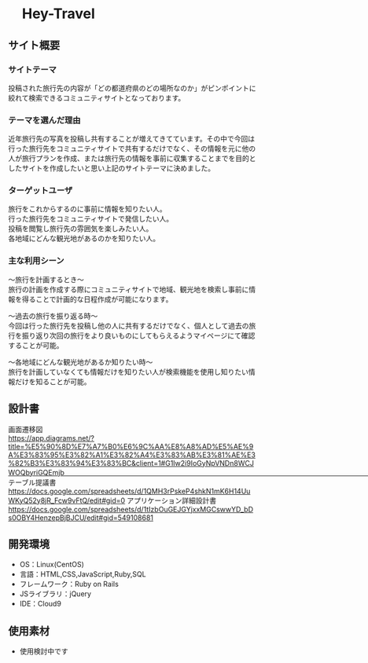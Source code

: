 # 　Hey-Travel

## サイト概要

### サイトテーマ
投稿された旅行先の内容が「どの都道府県のどの場所なのか」がピンポイントに絞れて検索できるコミュニティサイトとなっております。


### テーマを選んだ理由
近年旅行先の写真を投稿し共有することが増えてきてています。その中で今回は行った旅行先をコミュニティサイトで共有するだけでなく、その情報を元に他の人が旅行プランを作成、または旅行先の情報を事前に収集することまでを目的としたサイトを作成したいと思い上記のサイトテーマに決めました。


### ターゲットユーザ
旅行をこれからするのに事前に情報を知りたい人。　　　　　　　　　　　　　　　　　　　　　　　　　　　　　　　　　　　　　　　　　　　　　　　　　　　　　　　　　　　　　　　　　　　　　　　　　　　　　　　　　　　　　　　　　　　　　　　　　　　　　　　　　　　
行った旅行先をコミュニティサイトで発信したい人。　　　　　　　　　　　　　　　　　　　　　　　　　　　　　　　　　　　　　　　　　　　　　　　　　　　　　　　　　　　　　　　　　　　　　　　　　　　　　　　　　　　　　　　　　　　　　　　　　　　　　　　　　　　　　　　　　　　　　　　　　　　　　　　　　　　　　　
投稿を閲覧し旅行先の雰囲気を楽しみたい人。　　　　　　　　　　　　　　　　　　　　　　　　　　　　　　　　　　　　　　　　　　　　　　　　　　　　　　　　　　　　　　　　　　　　　　　　　　　　　　　　　　　　　　　　　　　　　　　　　　　　　　　　　　　　　　　　　　　　　　　　　　　　　　　　　　　　　　　　　　　　
各地域にどんな観光地があるのかを知りたい人。


### 主な利用シーン
〜旅行を計画するとき〜                                                                                                                                      
旅行の計画を作成する際にコミュニティサイトで地域、観光地を検索し事前に情報を得ることで計画的な日程作成が可能になります。

〜過去の旅行を振り返る時〜                                               　　　　                                                                                   
今回は行った旅行先を投稿し他の人に共有するだけでなく、個人として過去の旅行を振り返り次回の旅行をより良いものにしてもらえるようマイページにて確認することが可能。

〜各地域にどんな観光地があるか知りたい時〜　　　　　　　　　　　　　　　　　　　　　　　　　　　　　　　　　　　　　　　　　　　　　　　　　　　　　　　　　　　　　　　　　　　　　　　　　　　　　　　　　　　　　　　　　　　　　　　　　　　　　　　　　　　　　　　　　　　　　　　　　　　　　　　　　　　　　　　　　　　　　　　　　　　　　　　　　　　
旅行を計画していなくても情報だけを知りたい人が検索機能を使用し知りたい情報だけを知ることが可能。

## 設計書
画面遷移図　　　　　　　　　　　　　　　　　　　　　　　　　　　　　　　　　　　　　　　　　　　　　　　　　　　　　　　　　　　　　　　　　　　　　　　　　　　　　　　　　　　　　　　　　　　　　　　　　　　　　　　　　　　　　　　　　　　　　　　　　　　　　　　　　　　　　　　　　　　　　　　　　　　　　　　　　　　　　　　　　　　　　　　　　　　　　　　　　　　　　　　　　　　　　　　　　　　　　　　　　　　　　　　　　　　　　　　　　　　　　　　　　　　　　　　　　　　　　　　　　　　　　　　　　　　　　　　　　　　　　　　　　　　　　　　　　　　　　　　　　　　　　　　
https://app.diagrams.net/?title=%E5%90%8D%E7%A7%B0%E6%9C%AA%E8%A8%AD%E5%AE%9A%E3%83%95%E3%82%A1%E3%82%A4%E3%83%AB%E3%81%AE%E3%82%B3%E3%83%94%E3%83%BC&client=1#G1Iw2i9IoGyNpVNDn8WCJWOQbyriGQEmjb　　　　　　　　　　　　　　　　　　　　　　　　　　　　　　　　　　　　　　　　　　　　　　　　　　　　　　　　　　　　　　　　　　　　　　　　　　　　　　　　　　　　　　　　　　　　　　　　　　　　　　　　　　　　　　　　　　　　　　　　　　　　　　　　　　　　　　　　　　　　　　　　　
テーブル提議書　　　　　　　　　　　　　　　　　　　　　　　　　　　　　　　　　　　　　　　　　　　　　　　　　　　　　　　　　　　　　　　　　　　　　　　　　　　　　　　　　　　　　　　　　　　　　　　　　　　　　　　　　　　　　　　　　　　　　　　　　　　　　　　　　　　　　　　　　　　　　　　　　　　　　　　　　　　
https://docs.google.com/spreadsheets/d/1QMH3rPskeP4shkN1mK6H14UuWKyQ52y8jR_Fcw9vFtQ/edit#gid=0
アプリケーション詳細設計書　　　　　　　　　　　　　　　　　　　　　　　　　　　　　　　　　　　　　　　　　　　　　　　　　　　　　　　　　　　　　　　　　　　　　　　　　　　　　　　　　　　　　　　　　　　　　　　　　　　　　　　　　　　　　　　　　　　　　　　　　　　　　　　　　　　　　　　　　　　　　　　　　　　　　　　　　　　　　　　　　　　　　　　　　　　　　　　　　　　　　　　　　　　　　　　　　　　　　　　　　　　　　　　　　　　　　　　　　　　　　　　
https://docs.google.com/spreadsheets/d/1tIzbOuGEJGYjxxMGCswwYD_bDs0OBY4HenzepBjBJCU/edit#gid=549108681

## 開発環境 
-  OS：Linux(CentOS)
- 言語：HTML,CSS,JavaScript,Ruby,SQL
- フレームワーク：Ruby on Rails
- JSライブラリ：jQuery
- IDE：Cloud9

## 使用素材
- 使用検討中です

